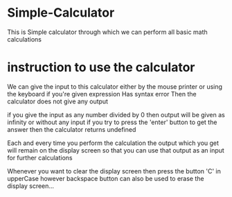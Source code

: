 # Simple-Calculator

This is Simple calculator through which we can perform all basic math calculations

# instruction to use the calculator
We can give the input to this calculator either by the mouse printer or using the keyboard 
if you're given expression Has syntax error Then the calculator does not give any output

if you give the input as any number divided by 0 then output will be given as infinity or 
without any input if you try to press the 'enter' button to get the answer then the calculator returns undefined

Each and every time you perform the calculation the output which you get will remain on the display screen 
so that you can use that output as an input for further calculations

Whenever you want to clear the display screen then press the button 'C' in upperCase 
however backspace button can also be used to erase the display screen...


